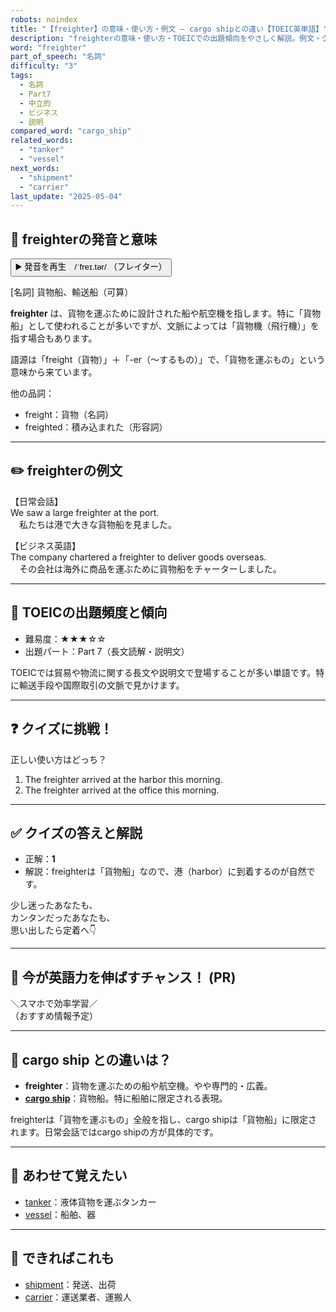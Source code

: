 ```yaml
---
robots: noindex
title: "【freighter】の意味・使い方・例文 ― cargo shipとの違い【TOEIC英単語】"
description: "freighterの意味・使い方・TOEICでの出題傾向をやさしく解説。例文・クイズ付きでcargo shipとの違いもわかりやすく学べます。"
word: "freighter"
part_of_speech: "名詞"
difficulty: "3"
tags:
  - 名詞
  - Part7
  - 中立的
  - ビジネス
  - 説明
compared_word: "cargo_ship"
related_words:
  - "tanker"
  - "vessel"
next_words:
  - "shipment"
  - "carrier"
last_update: "2025-05-04"
---
```


## 🔰 freighterの発音と意味

<button class="play-audio" onclick="playTTS('freighter')">
  <span class="play-audio-main">
    ▶️ 発音を再生　/ˈfreɪ.tər/
  </span>
  <span class="play-audio-sub">
    （フレイター）
  </span>
</button>

[名詞] 貨物船、輸送船（可算）

**freighter** は、貨物を運ぶために設計された船や航空機を指します。特に「貨物船」として使われることが多いですが、文脈によっては「貨物機（飛行機）」を指す場合もあります。

語源は「freight（貨物）」＋「-er（～するもの）」で、「貨物を運ぶもの」という意味から来ています。

他の品詞：  
- freight：貨物（名詞）
- freighted：積み込まれた（形容詞）

---

## ✏️ freighterの例文

【日常会話】  
We saw a large freighter at the port.  
　私たちは港で大きな貨物船を見ました。

【ビジネス英語】  
The company chartered a freighter to deliver goods overseas.  
　その会社は海外に商品を運ぶために貨物船をチャーターしました。

---

## 🎯 TOEICの出題頻度と傾向

- 難易度：★★★☆☆
- 出題パート：Part 7（長文読解・説明文）

TOEICでは貿易や物流に関する長文や説明文で登場することが多い単語です。特に輸送手段や国際取引の文脈で見かけます。

---

## ❓ クイズに挑戦！

正しい使い方はどっち？

1. The freighter arrived at the harbor this morning.  
2. The freighter arrived at the office this morning.

---

## ✅ クイズの答えと解説

- 正解：**1**
- 解説：freighterは「貨物船」なので、港（harbor）に到着するのが自然です。

少し迷ったあなたも、  
カンタンだったあなたも、  
思い出したら定着へ👇️

---

## 🚀 今が英語力を伸ばすチャンス！ (PR)

<div class="info-center">
＼スマホで効率学習／<br>  
（おすすめ情報予定）
</div>

---

## 🤔  cargo ship との違いは？

- **freighter**：貨物を運ぶための船や航空機。やや専門的・広義。
- **[cargo ship](/word/cargo_ship)**：貨物船。特に船舶に限定される表現。

freighterは「貨物を運ぶもの」全般を指し、cargo shipは「貨物船」に限定されます。日常会話ではcargo shipの方が具体的です。

---

## 🧩 あわせて覚えたい

- [tanker](/word/tanker)：液体貨物を運ぶタンカー
- [vessel](/word/vessel)：船舶、器

---

## 📖 できればこれも

- [shipment](/word/shipment)：発送、出荷
- [carrier](/word/carrier)：運送業者、運搬人

<!-- cvid: aid12_bid05 -->

